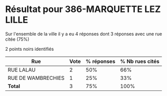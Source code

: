 # Résultat pour 386-MARQUETTE LEZ LILLE

Sur l'ensemble de la ville il y a eu 4 réponses dont 3 réponses avec une rue citée (75%)

2 points noirs identifiés

| Rue | Vote | % réponses | % Nb rues cités|
|-----|------|------------|----------------|
| RUE LALAU | 2 | 50% | 66%|
| RUE DE WAMBRECHIES | 1 | 25% | 33%|
| **Total** | 3 | 75% | 100%|
